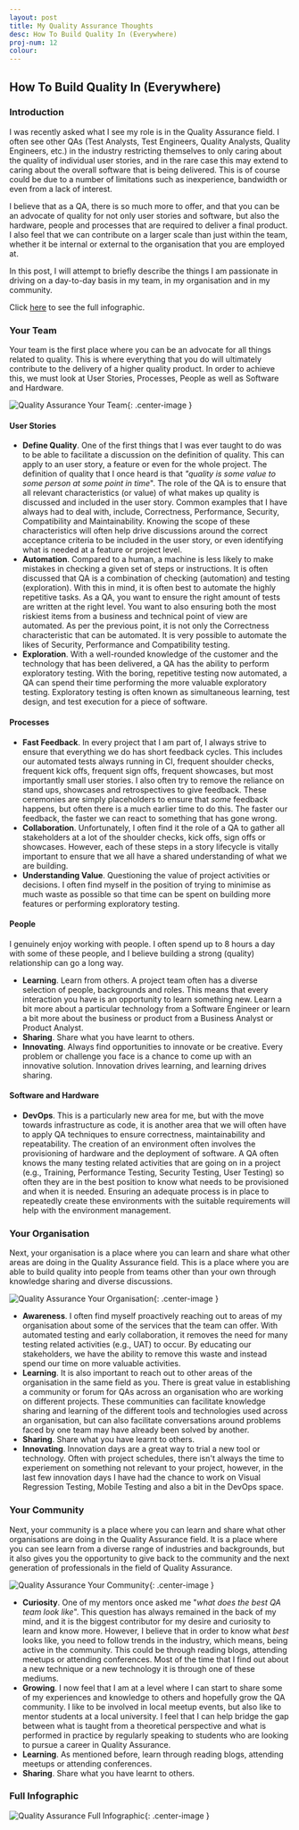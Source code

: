 ```yaml
---
layout: post
title: My Quality Assurance Thoughts
desc: How To Build Quality In (Everywhere)
proj-num: 12
colour: 
---
```




## How To Build Quality In (Everywhere)

### Introduction

I was recently asked what I see my role is in the Quality Assurance field.  I often see other QAs (Test Analysts, Test Engineers, Quality Analysts, Quality Engineers, etc.) in the industry restricting themselves to only caring about the quality of individual user stories, and in the rare case this may extend to caring about the overall software that is being delivered.  This is of course could be due to a number of limitations such as inexperience, bandwidth or even from a lack of interest.  

I believe that as a QA, there is so much more to offer, and that you can be an advocate of quality for not only user stories and software, but also the hardware, people and processes that are required to deliver a final product.  I also feel that we can contribute on a larger scale than just within the team, whether it be internal or external to the organisation that you are employed at.  

In this post, I will attempt to briefly describe the things I am passionate in driving on a day-to-day basis in my team, in my organisation and in my community.

Click [here](../images/Quality.png) to see the full infographic.

### Your Team

Your team is the first place where you can be an advocate for all things related to quality.  This is where everything that you do will ultimately contribute to the delivery of a higher quality product.  In order to achieve this, we must look at User Stories, Processes, People as well as Software and Hardware.

![Quality Assurance Your Team](../images/Quality-YourTeam.png){: .center-image }

#### User Stories

* **Define Quality**.  One of the first things that I was ever taught to do was to be able to facilitate a discussion on the definition of quality.  This can apply to an user story, a feature or even for the whole project.  The definition of quality that I once heard is that _"quality is some value to some person at some point in time_".  The role of the QA is to ensure that all relevant characteristics (or value) of what makes up quality is discussed and included in the user story.  Common examples that I have always had to deal with, include, Correctness, Performance, Security, Compatibility and Maintainability.  Knowing the scope of these characteristics will often help drive discussions around the correct acceptance criteria to be included in the user story, or even identifying what is needed at a feature or project level.
* **Automation**.  Compared to a human, a machine is less likely to make mistakes in checking a given set of steps or instructions.  It is often discussed that QA is a combination of checking (automation) and testing (exploration).  With this in mind, it is often best to automate the highly repetitive tasks.  As a QA, you want to ensure the right amount of tests are written at the right level.  You want to also ensuring both the most riskiest items from a business and technical point of view are automated.  As per the previous point, it is not only the Correctness characteristic that can be automated.  It is very possible to automate the likes of Security, Performance and Compatibility testing.
* **Exploration**.  With a well-rounded knowledge of the customer and the technology that has been delivered, a QA has the ability to perform exploratory testing.  With the boring, repetitive testing now automated, a QA can spend their time performing the more valuable exploratory testing.  Exploratory testing is often known as simultaneous learning, test design, and test execution for a piece of software.

#### Processes

* **Fast Feedback**.  In every project that I am part of, I always strive to ensure that everything we do has short feedback cycles.  This includes our automated tests always running in CI, frequent shoulder checks, frequent kick offs, frequent sign offs, frequent showcases, but most importantly small user stories.  I also often try to remove the reliance on stand ups, showcases and retrospectives to give feedback.  These ceremonies are simply placeholders to ensure that _some_ feedback happens, but often there is a much earlier time to do this.  The faster our feedback, the faster we can react to something that has gone wrong.
* **Collaboration**.  Unfortunately, I often find it the role of a QA to gather all stakeholders at a lot of the shoulder checks, kick offs, sign offs or showcases.  However, each of these steps in a story lifecycle is vitally important to ensure that we all have a shared understanding of what we are building.
* **Understanding Value**.  Questioning the value of project activities or decisions.  I often find myself in the position of trying to minimise as much waste as possible so that time can be spent on building more features or performing exploratory testing.

#### People

I genuinely enjoy working with people.  I often spend up to 8 hours a day with some of these people, and I believe building a strong (quality) relationship can go a long way.

* **Learning**.  Learn from others.  A project team often has a diverse selection of people, backgrounds and roles.  This means that every interaction you have is an opportunity to learn something new.  Learn a bit more about a particular technology from a Software Engineer or learn a bit more about the business or product from a Business Analyst or Product Analyst.
* **Sharing**.  Share what you have learnt to others.
* **Innovating**.  Always find opportunities to innovate or be creative.  Every problem or challenge you face is a chance to come up with an innovative solution.  Innovation drives learning, and learning drives sharing.

#### Software and Hardware

* **DevOps**.  This is a particularly new area for me, but with the move towards infrastructure as code, it is another area that we will often have to apply QA techniques to ensure correctness, maintainability and repeatability.  The creation of an environment often involves the provisioning of hardware and the deployment of software.  A QA often knows the many testing related activities that are going on in a project (e.g., Training, Performance Testing, Security Testing, User Testing) so often they are in the best position to know what needs to be provisioned and when it is needed.  Ensuring an adequate process is in place to repeatedly create these environments with the suitable requirements will help with the environment management.

### Your Organisation

Next, your organisation is a place where you can learn and share what other areas are doing in the Quality Assurance field.  This is a place where you are able to build quality into people from teams other than your own through knowledge sharing and diverse discussions. 

![Quality Assurance Your Organisation](../images/Quality-YourOrganisation.png){: .center-image }

* **Awareness**.  I often find myself proactively reaching out to areas of my organisation about some of the services that the team can offer.  With automated testing and early collaboration, it removes the need for many testing related activities (e.g., UAT) to occur.  By educating our stakeholders, we have the ability to remove this waste and instead spend our time on more valuable activities.  
* **Learning**.  It is also important to reach out to other areas of the organisation in the same field as you.  There is great value in establishing a community or forum for QAs across an organisation who are working on different projects.  These communities can facilitate knowledge sharing and learning of the different tools and technologies used across an organisation, but can also facilitate conversations around problems faced by one team may have already been solved by another.
* **Sharing**.  Share what you have learnt to others.
* **Innovating**.  Innovation days are a great way to trial a new tool or technology.  Often with project schedules, there isn't always the time to experiement on something not relevant to your project, however, in the last few innovation days I have had the chance to work on Visual Regression Testing, Mobile Testing and also a bit in the DevOps space.

### Your Community

Next, your community is a place where you can learn and share what other organisations are doing in the Quality Assurance field.  It is a place where you can see learn from a diverse range of industries and backgrounds, but it also gives you the opportunity to give back to the community and the next generation of professionals in the field of Quality Assurance.

![Quality Assurance Your Community](../images/Quality-YourCommunity.png){: .center-image }

* **Curiosity**.  One of my mentors once asked me "_what does the best QA team look like_".  This question has always remained in the back of my mind, and it is the biggest contributor for my desire and curiosity to learn and know more.  However, I believe that in order to know what _best_ looks like, you need to follow  trends in the industry, which means, being active in the community.  This could be through reading blogs, attending meetups or attending conferences.  Most of the time that I find out about a new technique or a new technology it is through one of these mediums.
* **Growing**.  I now feel that I am at a level where I can start to share some of my experiences and knowledge to others and hopefully grow the QA community.  I like to be involved in local meetup events, but also like to mentor students at a local university.  I feel that I can help bridge the gap between what is taught from a theoretical perspective and what is performed in practice by regularly speaking to students who are looking to pursue a career in Quality Assurance.
* **Learning**.  As mentioned before, learn through reading blogs, attending meetups or attending conferences.
* **Sharing**.  Share what you have learnt to others.

### Full Infographic

![Quality Assurance Full Infographic](../images/Quality.png){: .center-image }
